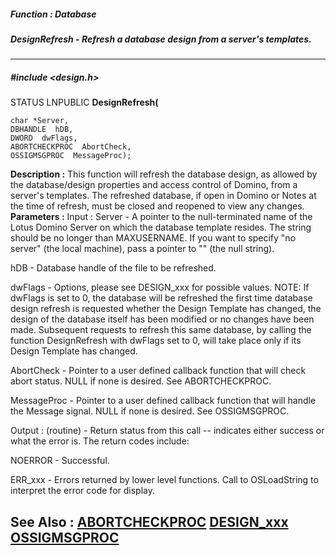 ##### Function : Database
##### DesignRefresh - Refresh a database design from a server's templates.
---
##### #include <design.h>
STATUS LNPUBLIC **DesignRefresh(**

	char *Server,
	DBHANDLE  hDB,
	DWORD  dwFlags,
	ABORTCHECKPROC  AbortCheck,
	OSSIGMSGPROC  MessageProc);
**Description :**
This function will refresh the database design, as allowed by the 
database/design properties and access control of Domino,  from a server's 
templates.  The refreshed database, if open in Domino or Notes at the time of 
refresh, must be closed and reopened to view any changes.
**Parameters :**
Input :
Server  -  A pointer to the null-terminated name of the Lotus Domino Server on which the database template resides.  The string should be no longer than MAXUSERNAME.  If you want to specify "no server" (the local machine), pass a pointer to "" (the null string).

hDB  -  Database handle of the file to be refreshed.

dwFlags  -  Options, please see DESIGN_xxx for possible values.  NOTE: If dwFlags is set to 0, the database will be refreshed the first time database design refresh is requested whether the Design Template has changed, the design of the database itself has been modified or no changes have been made.  Subsequent requests to refresh this same database, by calling the function DesignRefresh with dwFlags set to 0, will take place only if its Design Template has changed.

AbortCheck  -  Pointer to a user defined callback function that will check abort status.  NULL if none is desired.  See ABORTCHECKPROC.

MessageProc  -  Pointer to a user defined callback function that will handle the Message signal.  NULL if none is desired.  See OSSIGMSGPROC.

Output :
(routine)  -  Return status from this call -- indicates either success or what the error is. The return codes include:

NOERROR - Successful.

ERR_xxx - Errors returned by lower level functions.  Call to OSLoadString to interpret the error code for display.


**See Also :**
[ABORTCHECKPROC](D:/md_files/ABORTCHECKPROC.md)
[DESIGN_xxx](D:/md_files/DESIGN_xxx.md)
[OSSIGMSGPROC](D:/md_files/OSSIGMSGPROC.md)
---
